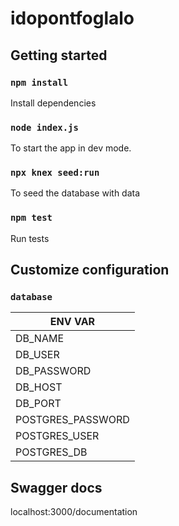# idopontfoglalo

## Getting started

### `npm install`

Install dependencies

### `node index.js`

To start the app in dev mode.

### `npx knex seed:run`

To seed the database with data

### `npm test`

Run tests

## Customize configuration

### `database`
| ENV VAR |
| --- |
| DB_NAME |
| DB_USER |
| DB_PASSWORD |
| DB_HOST |
| DB_PORT |
| POSTGRES_PASSWORD | 
| POSTGRES_USER | 
| POSTGRES_DB | 

## Swagger docs

localhost:3000/documentation
